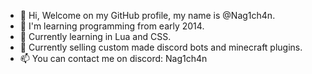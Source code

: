 - 👋 Hi, Welcome on my GitHub profile, my name is @Nag1ch4n.
- 👀 I'm learning programming from early 2014.
- 🌱 Currently learning in Lua and CSS.
- 💞️ Currently selling custom made discord bots and minecraft plugins.
- 📫 You can contact me on discord: Nag1ch4n

<!---
Nag1ch4n/Nag1ch4n is a ✨ special ✨ repository because its `README.md` (this file) appears on your GitHub profile.
You can click the Preview link to take a look at your changes.
--->
